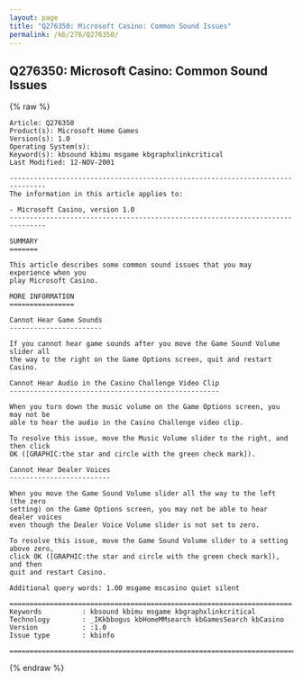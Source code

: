 ```yaml
---
layout: page
title: "Q276350: Microsoft Casino: Common Sound Issues"
permalink: /kb/276/Q276350/
---
```


## Q276350: Microsoft Casino: Common Sound Issues

{% raw %}

	Article: Q276350
	Product(s): Microsoft Home Games
	Version(s): 1.0
	Operating System(s): 
	Keyword(s): kbsound kbimu msgame kbgraphxlinkcritical
	Last Modified: 12-NOV-2001
	
	-------------------------------------------------------------------------------
	The information in this article applies to:
	
	- Microsoft Casino, version 1.0 
	-------------------------------------------------------------------------------
	
	SUMMARY
	=======
	
	This article describes some common sound issues that you may experience when you
	play Microsoft Casino.
	
	MORE INFORMATION
	================
	
	Cannot Hear Game Sounds
	-----------------------
	
	If you cannot hear game sounds after you move the Game Sound Volume slider all
	the way to the right on the Game Options screen, quit and restart Casino.
	
	Cannot Hear Audio in the Casino Challenge Video Clip
	----------------------------------------------------
	
	When you turn down the music volume on the Game Options screen, you may not be
	able to hear the audio in the Casino Challenge video clip.
	
	To resolve this issue, move the Music Volume slider to the right, and then click
	OK ([GRAPHIC:the star and circle with the green check mark]).
	
	Cannot Hear Dealer Voices
	-------------------------
	
	When you move the Game Sound Volume slider all the way to the left (the zero
	setting) on the Game Options screen, you may not be able to hear dealer voices
	even though the Dealer Voice Volume slider is not set to zero.
	
	To resolve this issue, move the Game Sound Volume slider to a setting above zero,
	click OK ([GRAPHIC:the star and circle with the green check mark]), and then
	quit and restart Casino.
	
	Additional query words: 1.00 msgame mscasino quiet silent
	
	======================================================================
	Keywords          : kbsound kbimu msgame kbgraphxlinkcritical 
	Technology        : _IKkbbogus kbHomeMMsearch kbGamesSearch kbCasino
	Version           : :1.0
	Issue type        : kbinfo
	
	=============================================================================
	

{% endraw %}

